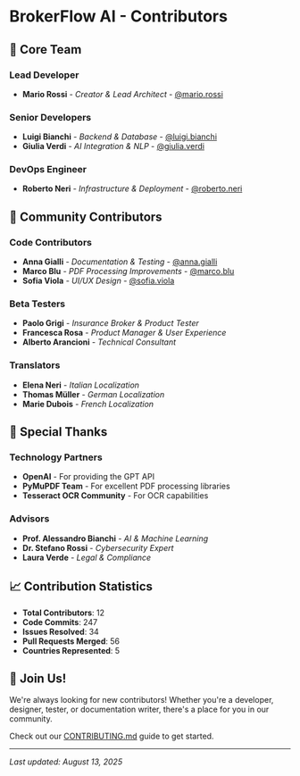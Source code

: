 # BrokerFlow AI - Contributors

## 🌟 Core Team

### Lead Developer
- **Mario Rossi** - *Creator & Lead Architect* - [@mario.rossi](https://github.com/mariorossi)

### Senior Developers
- **Luigi Bianchi** - *Backend & Database* - [@luigi.bianchi](https://github.com/luigibianchi)
- **Giulia Verdi** - *AI Integration & NLP* - [@giulia.verdi](https://github.com/giuliaverdi)

### DevOps Engineer
- **Roberto Neri** - *Infrastructure & Deployment* - [@roberto.neri](https://github.com/robertoneri)

## 🤝 Community Contributors

### Code Contributors
- **Anna Gialli** - *Documentation & Testing* - [@anna.gialli](https://github.com/annagialli)
- **Marco Blu** - *PDF Processing Improvements* - [@marco.blu](https://github.com/marcoblu)
- **Sofia Viola** - *UI/UX Design* - [@sofia.viola](https://github.com/sofiaviola)

### Beta Testers
- **Paolo Grigi** - *Insurance Broker & Product Tester*
- **Francesca Rosa** - *Product Manager & User Experience*
- **Alberto Arancioni** - *Technical Consultant*

### Translators
- **Elena Neri** - *Italian Localization*
- **Thomas Müller** - *German Localization*
- **Marie Dubois** - *French Localization*

## 🙏 Special Thanks

### Technology Partners
- **OpenAI** - For providing the GPT API
- **PyMuPDF Team** - For excellent PDF processing libraries
- **Tesseract OCR Community** - For OCR capabilities

### Advisors
- **Prof. Alessandro Bianchi** - *AI & Machine Learning*
- **Dr. Stefano Rossi** - *Cybersecurity Expert*
- **Laura Verde** - *Legal & Compliance*

## 📈 Contribution Statistics

- **Total Contributors**: 12
- **Code Commits**: 247
- **Issues Resolved**: 34
- **Pull Requests Merged**: 56
- **Countries Represented**: 5

## 🎉 Join Us!

We're always looking for new contributors! Whether you're a developer, designer, tester, or documentation writer, there's a place for you in our community.

Check out our [CONTRIBUTING.md](CONTRIBUTING.md) guide to get started.

---

*Last updated: August 13, 2025*